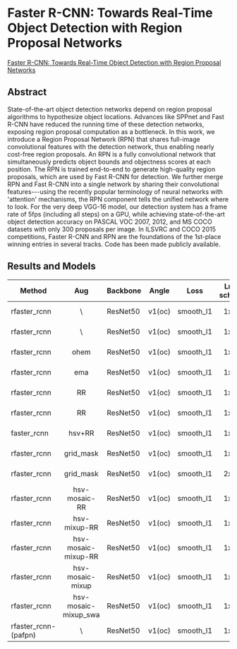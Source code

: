 # Faster R-CNN: Towards Real-Time Object Detection with Region Proposal Networks

[Faster R-CNN: Towards Real-Time Object Detection with Region Proposal Networks](http://arxiv.org/abs/1506.01497)

## Abstract

State-of-the-art object detection networks depend on region proposal algorithms to hypothesize object locations. Advances like SPPnet and Fast R-CNN have reduced the running time of these detection networks, exposing region proposal computation as a bottleneck. In this work, we introduce a Region Proposal Network (RPN) that shares full-image convolutional features with the detection network, thus enabling nearly cost-free region proposals. An RPN is a fully convolutional network that simultaneously predicts object bounds and objectness scores at each position. The RPN is trained end-to-end to generate high-quality region proposals, which are used by Fast R-CNN for detection. We further merge RPN and Fast R-CNN into a single network by sharing their convolutional features---using the recently popular terminology of neural networks with 'attention' mechanisms, the RPN component tells the unified network where to look. For the very deep VGG-16 model, our detection system has a frame rate of 5fps (including all steps) on a GPU, while achieving state-of-the-art object detection accuracy on PASCAL VOC 2007, 2012, and MS COCO datasets with only 300 proposals per image. In ILSVRC and COCO 2015 competitions, Faster R-CNN and RPN are the foundations of the 1st-place winning entries in several tracks. Code has been made publicly available.

## Results and Models

| Method               |         Aug          | Backbone | Angle  | Loss      | Lr schd | Dataset         | preprocess    |  MS  | $AP_{0.5}$ | $AP_{0.75}$ | $mAP$ |
| -------------------- | :------------------: | -------- | ------ | --------- | :-----: | --------------- | ------------- | :--: | ---------- | :---------: | :---: |
| rfaster_rcnn         |          \           | ResNet50 | v1(oc) | smooth_l1 |   1x    | DOTA-v1.0,train | 1024x1024,512 |  \   | 70.48      |      \      |   \   |
| rfaster_rcnn         |          \           | ResNet50 | v1(oc) | smooth_l1 |   1x    | DOTA-v1.0,train | 1024x1024,512 |  Y   | 76.8       |      \      |   \   |
| rfaster_rcnn         |         ohem         | ResNet50 | v1(oc) | smooth_l1 |   1x    | DOTA-v1.0,train | 1024x1024,512 |  \   | 68.43      |    37.46    | 38.21 |
| rfaster_rcnn         |         ema          | ResNet50 | v1(oc) | smooth_l1 |   1x    | DOTA-v1.0,train | 1024x1024,512 |  \   | 70.87      |    38.72    | 39.21 |
| rfaster_rcnn         |          RR          | ResNet50 | v1(oc) | smooth_l1 |   1x    | DOTA-v1.0,train | 1024x1024,512 |  \   | 72.50      |    40.14    | 40.73 |
| rfaster_rcnn         |          RR          | ResNet50 | v1(oc) | smooth_l1 |   1x    | DOTA-v1.0,train | 1024x1024,512 |  Y   | 79.27      |    49.55    | 47.56 |
| faster_rcnn          |        hsv+RR        | ResNet50 | v1(oc) | smooth_l1 |   1x    | DOTA-v1.0,train | 1024x1024,512 |  \   | 72.53      |    40.50    | 40.63 |
| rfaster_rcnn         |      grid_mask       | ResNet50 | v1(oc) | smooth_l1 |   1x    | DOTA-v1.0,train | 1024x1024,512 |  \   | 71.09      |      \      |   \   |
| rfaster_rcnn         |      grid_mask       | ResNet50 | v1(oc) | smooth_l1 |   2x    | DOTA-v1.0,train | 1024x1024,512 |  \   | 70.37      |    42.03    | 40.72 |
| rfaster_rcnn         |    hsv-mosaic-RR     | ResNet50 | v1(oc) | smooth_l1 |   1x    | DOTA-v1.0,train | 1024x1024,512 |  \   | 73.10      |    40.95    | 41.24 |
| rfaster_rcnn         |    hsv- mixup-RR     | ResNet50 | v1(oc) | smooth_l1 |   1x    | DOTA-v1.0,train | 1024x1024,512 |  \   | 73.10      |    41.14    | 41.19 |
| rfaster_rcnn         | hsv-mosaic-mixup-RR  | ResNet50 | v1(oc) | smooth_l1 |   1x    | DOTA-v1.0,train | 1024x1024,512 |  \   | 74.21      |    41.51    | 41.92 |
| rfaster_rcnn         |   hsv-mosaic-mixup   | ResNet50 | v1(oc) | smooth_l1 |   1x    | DOTA-v1.0,train | 1024x1024,512 |  Y   | 79.01      |      \      |   \   |
| rfaster_rcnn         | hsv-mosaic-mixup_swa | ResNet50 | v1(oc) | smooth_l1 |   1x    | DOTA-v1.0,train | 1024x1024,512 |  \   | 74.93      |      \      |   \   |
| rfaster_rcnn-(pafpn) |          \           | ResNet50 | v1(oc) | smooth_l1 |   1x    | DOTA-v1.0,train | 1024x1024,512 |  \   | 70.85      |    39.16    | 39.29 |